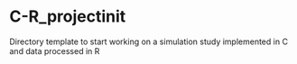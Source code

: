 C-R_projectinit
===============

Directory template to start working on a simulation study implemented in C and data processed in R